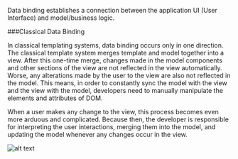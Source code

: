 

Data binding establishes a connection between the application UI (User Interface) and model/business logic. 

###Classical Data Binding

In classical templating systems, data binding occurs only in one direction. The classical template system merges template and model together into a view. After this one-time merge, changes made in the model components and other sections of the view are not reflected in the view automatically. Worse, any alterations made by the user to the view are also not reflected in the model. This means, in order to constantly sync the model with the view and the view with the model, developers need to manually manipulate the elements and attributes of DOM.

When a user makes any change to the view, this process becomes even more arduous and complicated. Because then, the developer is responsible for interpreting the user interactions, merging them into the model, and updating the model whenever any changes occur in the view.



![alt text](https://github.com/ajit-kumar-azad/training/raw/master/Enterprise-App-Development-with-AngularJS/images/onewaydatabinding.png "One Way Data Binding")
